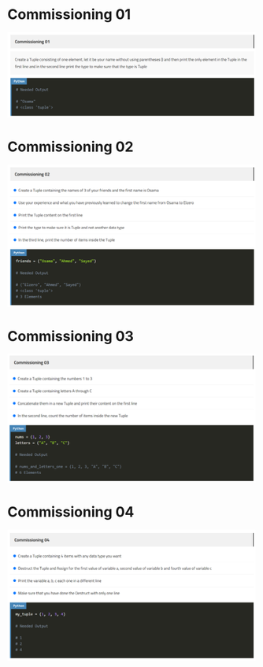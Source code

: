 # Commissioning 01
![Commissioning 01](https://github.com/GeorgeHanyMilad/ElZero-Tasks-With-Python/blob/master/Tuples%20And%20Methods/Images/Commissioning%2001.png?raw=true)
<br>

# Commissioning 02
![Commissioning 02](https://github.com/GeorgeHanyMilad/ElZero-Tasks-With-Python/blob/master/Tuples%20And%20Methods/Images/Commissioning%2002.png?raw=true)
<br>

# Commissioning 03
![Commissioning 03](https://github.com/GeorgeHanyMilad/ElZero-Tasks-With-Python/blob/master/Tuples%20And%20Methods/Images/Commissioning%2003.png?raw=true)
<br>

# Commissioning 04
![Commissioning 04](https://github.com/GeorgeHanyMilad/ElZero-Tasks-With-Python/blob/master/Tuples%20And%20Methods/Images/Commissioning%2004.png?raw=true)
<br>